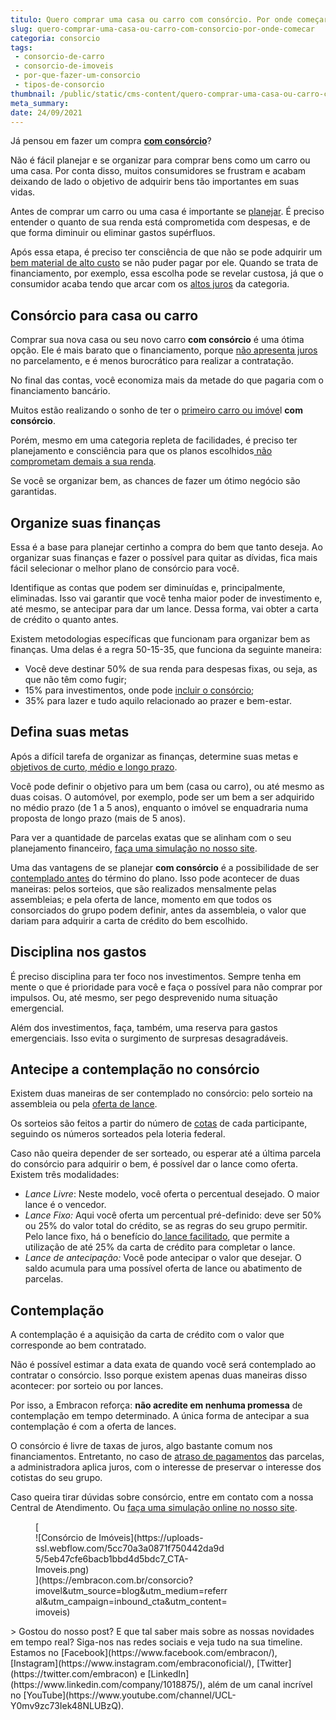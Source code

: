 ```yaml
---
titulo: Quero comprar uma casa ou carro com consórcio. Por onde começar?
slug: quero-comprar-uma-casa-ou-carro-com-consorcio-por-onde-comecar
categoria: consorcio
tags:
 - consorcio-de-carro
 - consorcio-de-imoveis
 - por-que-fazer-um-consorcio
 - tipos-de-consorcio
thumbnail: /public/static/cms-content/quero-comprar-uma-casa-ou-carro-com-consorcio-por-onde-comecar.jpg
meta_summary: 
date: 24/09/2021
---
```

Já pensou em fazer um compra [**com consórcio**](https://www.embracon.com.br/conhecaoconsorcio/entenda-o-consorcio)?

Não é fácil planejar e se organizar para comprar bens como um carro ou uma casa. Por conta disso, muitos consumidores se frustram e acabam deixando de lado o objetivo de adquirir bens tão importantes em suas vidas.

Antes de comprar um carro ou uma casa é importante se [planejar](https://www.embracon.com.br/blog/planejamento-financeiro-um-guia-para-as-financas-nao-sairem-de-controle). É preciso entender o quanto de sua renda está comprometida com despesas, e de que forma diminuir ou eliminar gastos supérfluos.

Após essa etapa, é preciso ter consciência de que não se pode adquirir um[ bem material de alto custo](https://www.embracon.com.br/blog/consorcio-de-imoveis-vale-a-pena) se não puder pagar por ele. Quando se trata de financiamento, por exemplo, essa escolha pode se revelar custosa, já que o consumidor acaba tendo que arcar com os [altos juros](https://www.embracon.com.br/blog/consorcio-nao-tem-juros-entenda) da categoria.

Consórcio para casa ou carro
----------------------------

Comprar sua nova casa ou seu novo carro **com consórcio** é uma ótima opção. Ele é mais barato que o financiamento, porque [não apresenta juros](https://www.embracon.com.br/blog/consorcio-nao-tem-juros-entenda) no parcelamento, e é menos burocrático para realizar a contratação.

No final das contas, você economiza mais da metade do que pagaria com o financiamento bancário.

Muitos estão realizando o sonho de ter o [primeiro carro ou imóve](https://www.embracon.com.br/blog/8-dicas-compra-primeiro-imovel)l **com consórcio**.

Porém, mesmo em uma categoria repleta de facilidades, é preciso ter planejamento e consciência para que os planos escolhidos[ não comprometam demais a sua renda](https://www.embracon.com.br/blog/confira-5-melhores-praticas-para-pagar-um-consorcio).

Se você se organizar bem, as chances de fazer um ótimo negócio são garantidas.

Organize suas finanças
----------------------

Essa é a base para planejar certinho a compra do bem que tanto deseja. Ao organizar suas finanças e fazer o possível para quitar as dívidas, fica mais fácil selecionar o melhor plano de consórcio para você.

Identifique as contas que podem ser diminuídas e, principalmente, eliminadas. Isso vai garantir que você tenha maior poder de investimento e, até mesmo, se antecipar para dar um lance. Dessa forma, vai obter a carta de crédito o quanto antes.

Existem metodologias específicas que funcionam para organizar bem as finanças. Uma delas é a regra 50-15-35, que funciona da seguinte maneira:

- Você deve destinar 50% de sua renda para despesas fixas, ou seja, as que não têm como fugir;
- 15% para investimentos, onde pode [incluir o consórcio](https://www.embracon.com.br/blog/confira-5-melhores-praticas-para-pagar-um-consorcio);
- 35% para lazer e tudo aquilo relacionado ao prazer e bem-estar.

Defina suas metas
-----------------

Após a difícil tarefa de organizar as finanças, determine suas metas e [objetivos de curto, médio e longo prazo](https://www.embracon.com.br/blog/como-investir-em-curto-medio-e-longo-prazo).

Você pode definir o objetivo para um bem (casa ou carro), ou até mesmo as duas coisas. O automóvel, por exemplo, pode ser um bem a ser adquirido no médio prazo (de 1 a 5 anos), enquanto o imóvel se enquadraria numa proposta de longo prazo (mais de 5 anos).

Para ver a quantidade de parcelas exatas que se alinham com o seu planejamento financeiro, [faça uma simulação no nosso site](http://www.embracon.com.br/ecommerce).

Uma das vantagens de se planejar **com consórcio** é a possibilidade de ser [contemplado antes](https://www.embracon.com.br/blog/quais-sao-as-formas-de-contemplacao) do término do plano. Isso pode acontecer de duas maneiras: pelos sorteios, que são realizados mensalmente pelas assembleias; e pela oferta de lance, momento em que todos os consorciados do grupo podem definir, antes da assembleia, o valor que dariam para adquirir a carta de crédito do bem escolhido.

Disciplina nos gastos
---------------------

É preciso disciplina para ter foco nos investimentos. Sempre tenha em mente o que é prioridade para você e faça o possível para não comprar por impulsos. Ou, até mesmo, ser pego desprevenido numa situação emergencial.

Além dos investimentos, faça, também, uma reserva para gastos emergenciais. Isso evita o surgimento de surpresas desagradáveis.

Antecipe a contemplação no consórcio
------------------------------------

Existem duas maneiras de ser contemplado no consórcio: pelo sorteio na assembleia ou pela [oferta de lance](https://www.embracon.com.br/blog/como-funcionam-os-tipos-de-lances-no-consorcio).

Os sorteios são feitos a partir do número de [cotas](https://www.embracon.com.br/conhecaoconsorcio/o-que-e-a-cota-de-consorcio) de cada participante, seguindo os números sorteados pela loteria federal.

Caso não queira depender de ser sorteado, ou esperar até a última parcela do consórcio para adquirir o bem, é possível dar o lance como oferta. Existem três modalidades:

- *Lance Livre*: Neste modelo, você oferta o percentual desejado. O maior lance é o vencedor.
- *Lance Fixo:* Aqui você oferta um percentual pré-definido: deve ser 50% ou 25% do valor total do crédito, se as regras do seu grupo permitir. Pelo lance fixo, há o benefício do[ lance facilitado](https://www.embracon.com.br/blog/lance-facilitado-consorcio-o-que-e), que permite a utilização de até 25% da carta de crédito para completar o lance.
- *Lance de antecipação:* Você pode antecipar o valor que desejar. O saldo acumula para uma possível oferta de lance ou abatimento de parcelas.

Contemplação
------------

A contemplação é a aquisição da carta de crédito com o valor que corresponde ao bem contratado.

Não é possível estimar a data exata de quando você será contemplado ao contratar o consórcio. Isso porque existem apenas duas maneiras disso acontecer: por sorteio ou por lances.

Por isso, a Embracon reforça: **não acredite em nenhuma promessa** de contemplação em tempo determinado. A única forma de antecipar a sua contemplação é com a oferta de lances.

O consórcio é livre de taxas de juros, algo bastante comum nos financiamentos. Entretanto, no caso de [atraso de pagamentos](https://www.embracon.com.br/blog/quais-sao-os-resultados-ao-desistir-do-consorcio) das parcelas, a administradora aplica juros, com o interesse de preservar o interesse dos cotistas do seu grupo.

Caso queira tirar dúvidas sobre consórcio, entre em contato com a nossa Central de Atendimento. Ou [faça uma simulação online no nosso site](http://www.embracon.com.br/ecommerce).

<figure class="w-richtext-figure-type-image w-richtext-align-center" style="max-width:310px">[<div>![Consórcio de Imóveis](https://uploads-ssl.webflow.com/5cc70a3a0871f750442da9d5/5eb47cfe6bacb1bbd4d5bdc7_CTA-Imoveis.png)</div>](https://embracon.com.br/consorcio?imovel&utm_source=blog&utm_medium=referral&utm_campaign=inbound_cta&utm_content=imoveis)</figure>> Gostou do nosso post? E que tal saber mais sobre as nossas novidades em tempo real? Siga-nos nas redes sociais e veja tudo na sua timeline. Estamos no [Facebook](https://www.facebook.com/embracon/), [Instagram](https://www.instagram.com/embraconoficial/), [Twitter](https://twitter.com/embracon) e [LinkedIn](https://www.linkedin.com/company/1018875/), além de um canal incrível no [YouTube](https://www.youtube.com/channel/UCL-Y0mv9zc73Iek48NLUBzQ).
